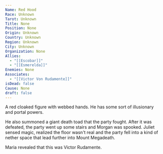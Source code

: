 ```yaml
---
Name: Red Hood
Race: Unknown
Tarot: Unknown
Title: None
Position: None
Origin: Unknown
Country: Unknown
Region: Unknown
City: Unknown
Organization: None
Allies:
  - "[[Escobar]]"
  - "[[Esmerelda]]"
Enemies: None
Associates:
  - "[[Victor Von Rudamente]]"
isDead: false
Cause: None
draft: false
---
```

A red cloaked figure with webbed hands. He has some sort of illusionary and portal powers.

He also summoned a giant death toad that the party fought. After it was defeated, the party went up some stairs and Morgan was spooked. Juliet sensed magic, realized the floor wasn't real and the party fell into a kind of nether space that lead further into Mount Megadeath.

Maria revealed that this was Victor Rudamente.
